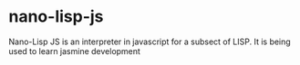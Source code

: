 # nano-lisp-js
Nano-Lisp JS is an interpreter in javascript for a subsect of LISP. It is being used to learn jasmine development
